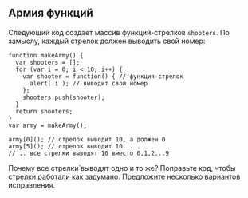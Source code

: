 ## Армия функций

Следующий код создает массив функций-стрелков `shooters`. По замыслу, каждый стрелок должен выводить свой номер:
```
function makeArmy() {
  var shooters = [];
  for (var i = 0; i < 10; i++) {
    var shooter = function() { // функция-стрелок
      alert( i ); // выводит свой номер
    };
    shooters.push(shooter);
  }
  return shooters;
}
var army = makeArmy();

army[0](); // стрелок выводит 10, а должен 0
army[5](); // стрелок выводит 10...
// .. все стрелки выводят 10 вместо 0,1,2...9
```

Почему все стрелки́ выводят одно и то же? Поправьте код, чтобы стрелки работали как задумано. Предложите несколько вариантов исправления.